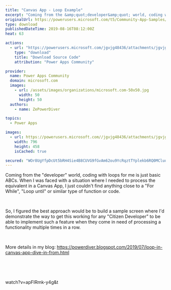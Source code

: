 ```yaml
---
title: "Canvas App - Loop Example"
excerpt: "Coming from the &amp;quot;developer&amp;quot; world, coding with loops for me is just basic ABCs. When I was faced with a situation where I needed to process"
originalUrl: https://powerusers.microsoft.com/t5/Community-App-Samples/Canvas-App-Loop-Example/td-p/342527
type: download
publishedDateTime: 2019-08-16T08:12:00Z
heat: 63

actions:
  - url: "https://powerusers.microsoft.com/jgvjg48436/attachments/jgvjg48436/AppFeedbackGallery/228/1/Loop%20Demo%20Canvas%20App.msapp"
    type: "download"
    title: "Download Source Code"
    attribution: "Power Apps Community"

provider:
  name: Power Apps Community
  domain: microsoft.com
  images:
    - url: /assets/images/organizations/microsoft.com-50x50.jpg
      width: 50
      height: 50
  authors:
    - name: ZePowerDiver

topics:
  - Power Apps

images:
  - url: https://powerusers.microsoft.com//jgvjg48436/attachments/jgvjg48436/AppFeedbackGallery/223/1/2019-07-26_11-04-39.png
    width: 796
    height: 458
    isCached: true

secured: "WOr8UgYfpDcUt5bRH4Sie4B8CUVG9fGvAm62ou9YcRqztTYplekb6RQ0MCluuTJls539ivjfs922giNHQlkiZDtgtvKD1OrLs8Y1twncHIc6uLaSD7xyxmf2y7icrDHoju7CAmwA/DqZNdicZU5IG/xyIUO3qwZALK4uJy5HW0tALDSjP1prTJ7Cg8YBm0WvDGlJvZz6SN3QJrj+apvorzqoKUYE2FxwgX3UFK0Yqha5olKWaRXs+h4u4Mv0m/M8WflQv3XOZS5TO5eP6Lh7lv55Q1Qgo2A+o82PF4zqipma1SZ85s1n2VIrkwFByWDYbzVvNo5nNcr8QKdGx/Mi0AqJwh9N9rpe5sE+Q4RdPU3b8l6B+alW9Pl2uI/Yhflv8toFDUSBOZCjKMtZ+u7bRK9VrwEma8mpxSE0H+35o4Tu1zn94AnbgINWgYFgCd1q;LfohuTAxH1b+qc+HfuKLLQ=="
---
```

<div><p>Coming from the "developer" world, coding with loops for me is just basic ABCs. When I was faced with a situation where I needed to process the equivalent in a Canvas App, I just couldn't find anything close to a "For While", "Loop until" or similar type of function or code.</p></div><div><p>&nbsp;</p></div><div><p>So, I figured the best approach would be to build a sample screen where I'd demonstrate the way to get this working for any "Citizen Developer" to be able to implement such a feature when they come in need of processing a functionality multiple times in a row.</p><p>&nbsp;</p><p>More details in my blog:&nbsp;<a href="https://powerdiver.blogspot.com/2019/07/loop-in-canvas-app-dive-in-from.html" target="_blank" rel="noopener nofollow noopener noreferrer">https://powerdiver.blogspot.com/2019/07/loop-in-canvas-app-dive-in-from.html</a></p><p>&nbsp;</p></div><p>&nbsp;</p><p><span class="videoUrl">watch?v=apFIRmk-y4g&amp;t</span></p>

